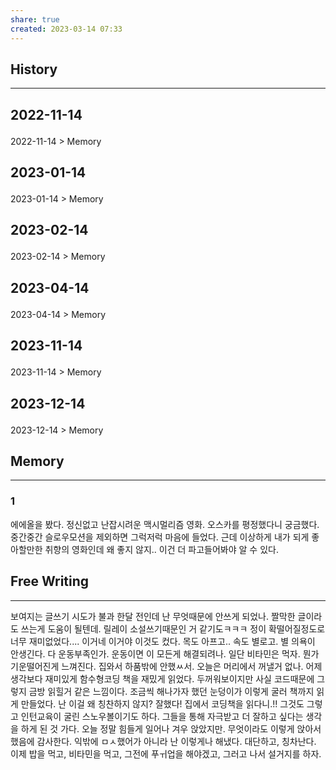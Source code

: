 ```yaml
---
share: true
created: 2023-03-14 07:33
---
```


## History
---
<h2><span><p>2022-11-14</p></span></h2><p><span><p><span alt="2022-11-14 > Memory" src="2022-11-14#Memory" class="internal-embed">2022-11-14 &gt; Memory</span></p></span></p><h2><span><p>2023-01-14</p></span></h2><p><span><p><span alt="2023-01-14 > Memory" src="2023-01-14#Memory" class="internal-embed">2023-01-14 &gt; Memory</span></p></span></p><h2><span><p>2023-02-14</p></span></h2><p><span><p><span alt="2023-02-14 > Memory" src="2023-02-14#Memory" class="internal-embed">2023-02-14 &gt; Memory</span></p></span></p><h2><span><p>2023-04-14</p></span></h2><p><span><p><span alt="2023-04-14 > Memory" src="2023-04-14#Memory" class="internal-embed">2023-04-14 &gt; Memory</span></p></span></p><h2><span><p>2023-11-14</p></span></h2><p><span><p><span alt="2023-11-14 > Memory" src="2023-11-14#Memory" class="internal-embed">2023-11-14 &gt; Memory</span></p></span></p><h2><span><p>2023-12-14</p></span></h2><p><span><p><span alt="2023-12-14 > Memory" src="2023-12-14#Memory" class="internal-embed">2023-12-14 &gt; Memory</span></p></span></p>


## Memory
---
### 1
에에올을 봤다. 정신없고 난잡시려운 맥시멀리즘 영화. 오스카를 평정했다니 궁금했다.
중간중간 슬로우모션을 제외하면 그럭저럭 마음에 들었다. 근데 이상하게 내가 되게 좋아할만한 취향의 영화인데 왜 좋지 않지.. 이건 더 파고들어봐야 알 수 있다.



## Free Writing
---
보여지는 글쓰기 시도가 불과 한달 전인데 난 무엇때문에 안쓰게 되었나. 짤막한 글이라도 쓰는게 도움이 될텐데. 릴레이 소설쓰기때문인 거 같기도ㅋㅋㅋ 정이 확떨어질정도로 너무 재미없었다.... 이거네 이거야 이것도 컸다. 목도 아프고.. 속도 별로고. 별 의욕이 안생긴다. 다 운동부족인가. 운동이면 이 모든게 해결되려나. 일단 비타민은 먹자. 뭔가 기운떨어진게 느껴진다. 집와서 하품밖에 안했ㅆ서.
오늘은 머리에서 꺼낼거 없나.
어제 생각보다 재미있게 함수형코딩 책을 재밌게 읽었다. 두꺼워보이지만 사실 코드때문에 그렇지 금방 읽힐거 같은 느낌이다. 조금씩 해나가자 했던 눈덩이가 이렇게 굴러 책까지 읽게 만들었다. 난 이걸 왜 칭찬하지 않지? 잘했다! 집에서 코딩책을 읽다니.!! 그것도 그렇고 인턴교육이 굴린 스노우볼이기도 하다. 그들을 통해 자극받고 더 잘하고 싶다는 생각을 하게 된 것 가다. 
오늘 정말 힘들게 일어나 겨우 앉았지만. 무엇이라도 이렇게 앉아서 했음에 감사한다. 익밖에 ㅁㅅ했어가 아니라 난 이렇게나 해냈다. 대단하고, 칭차난다. 이제 밥을 먹고, 비타민을 먹고, 그전에 푸ㅟ업을 해야겠고, 그러고 나서 설거지를 하자. 